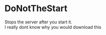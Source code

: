 # DoNotTheStart
Stops the server after you start it.\
I really dont know why you would download this

